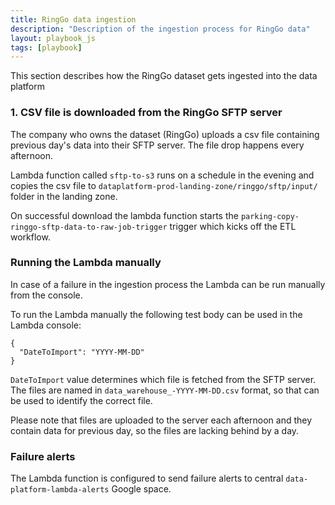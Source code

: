 ```yaml
---
title: RingGo data ingestion
description: "Description of the ingestion process for RingGo data"
layout: playbook_js
tags: [playbook]
---
```


This section describes how the RingGo dataset gets ingested into the data platform

### 1. CSV file is downloaded from the RingGo SFTP server

The company who owns the dataset (RingGo) uploads a csv file containing previous day's data into their SFTP server. The file drop happens every afternoon.

Lambda function called `sftp-to-s3` runs on a schedule in the evening and copies the csv file to `dataplatform-prod-landing-zone/ringgo/sftp/input/` folder in the landing zone.  

On successful download the lambda function starts the `parking-copy-ringgo-sftp-data-to-raw-job-trigger` trigger which kicks off the ETL workflow.

### Running the Lambda manually

In case of a failure in the ingestion process the Lambda can be run manually from the console. 

To run the Lambda manually the following test body can be used in the Lambda console:

```
{
  "DateToImport": "YYYY-MM-DD"
}
```

`DateToImport` value determines which file is fetched from the SFTP server. The files are named in `data_warehouse_-YYYY-MM-DD.csv` format, so that can be used to identify the correct file.

Please note that files are uploaded to the server each afternoon and they contain data for previous day, so the files are lacking behind by a day.

### Failure alerts

The Lambda function is configured to send failure alerts to central `data-platform-lambda-alerts` Google space.
